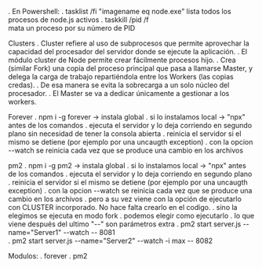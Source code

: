 . En Powershell:
    . tasklist /fi "imagename eq node.exe"
        lista todos los procesos de node.js activos
    . taskkill /pid <PID> /f    
        mata un proceso por su número de PID



Clusters
    . Cluster refiere al uso de subprocesos que permite aprovechar la capacidad del procesador del servidor donde se ejecute la aplicación.
    . El módulo cluster de Node permite crear fácilmente procesos hijo.
    . Crea (similar Fork) una copia del proceso principal que pasa a llamarse Master, y delega la carga de trabajo repartiéndola entre los Workers (las copias credas).
    . De esa manera se evita la sobrecarga a un solo núcleo del procesador.
    . El Master se va a dedicar únicamente a gestionar a los workers.


Forever
    . npm i -g forever -> instala global
    . si lo instalamos local -> "npx" antes de los comandos
    . ejecuta el servidor y lo deja corriendo en segundo plano sin necesidad de tener la consola abierta
    . reinicia el servidor si el mismo se detiene (por ejemplo por una uncaugth exception)
    . con la opcion --watch se reinicia cada vez que se produce una cambio en los archivos


pm2
    . npm i -g pm2 -> instala global
    . si lo instalamos local -> "npx" antes de los comandos
    . ejecuta el servidor y lo deja corriendo en segundo plano
    . reinicia el servidor si el mismo se detiene (por ejemplo por una uncaugth exception)
    . con la opcion --watch se reinicia cada vez que se produce una cambio en los archivos
    . pero a su vez viene con la opción de ejecutarlo con CLUSTER incorporado. No hace falta crearlo en el codigo. 
    . sino la elegimos se ejecuta en modo fork
    . podemos elegir como ejecutarlo
    . lo que viene después del ultimo "--" son parámetros extra
        . pm2 start server.js --name="Server1" --watch -- 8081   
        . pm2 start server.js --name="Server2" --watch -i max -- 8082

Modulos: 
    . forever
    . pm2